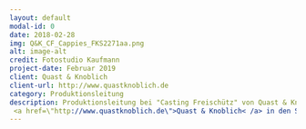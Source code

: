 ```yaml
---
layout: default
modal-id: 0
date: 2018-02-28
img: Q&K_CF_Cappies_FKS2271aa.png
alt: image-alt
credit: Fotostudio Kaufmann
project-date: Februar 2019
client: Quast & Knoblich
client-url: http://www.quastknoblich.de
category: Produktionsleitung
description: Produktionsleitung bei "Casting Freischütz" von Quast & Knoblich. 
 <a href=\"http://www.quastknoblich.de\">Quast & Knoblich< /a> in den Sophiensälen, Berlin. Förder*innen: Senatsverwaltung für Kultur und Europa und Fonds Darstellende Künste e.V.  
---
```


